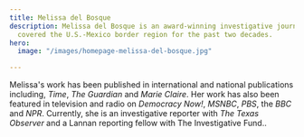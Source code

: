 ```yaml
---
title: Melissa del Bosque
description: Melissa del Bosque is an award-winning investigative journalist who has
  covered the U.S.-Mexico border region for the past two decades.
hero:
  image: "/images/homepage-melissa-del-bosque.jpg"

---
```

Melissa's work has been published in international and national publications including, _Time_, _The Guardian_ and _Marie Claire_. Her work has also been featured in television and radio on _Democracy Now!_, _MSNBC_, _PBS_, the _BBC_ and _NPR_. Currently, she is an investigative reporter with _The Texas Observer_ and a Lannan reporting fellow with The Investigative Fund..